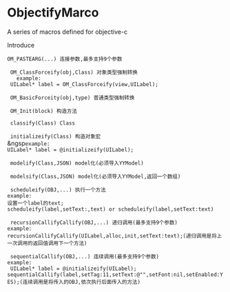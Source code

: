# ObjectifyMarco
A series of macros defined for objective-c

Introduce

` OM_PASTEARG(...) 连接参数,最多支持9个参数 `

` OM_ClassForceify(obj,Class) 对象类型强制转换`</br>
`   example:`<br>
          ` UILabel* label = OM_ClassForceify(view,UILabel);`

` OM_BasicForceity(obj,type) 普通类型强制转换`

` OM_Init(block) 构造方法`

` classify(Class) Class` 

` initializeify(Class) 构造对象宏`</br>
&ngsp`example:`</br>
           `UILabel* label = @initializeify(UILabel);`

` modelify(Class,JSON) model化(必须导入YYModel)`
    
` modelsify(Class,JSON) model化(必须导入YYModel,返回一个数组)`

` scheduleify(OBJ,...) 执行一个方法`</br>
        `example:`</br>
            `设置一个label的text;`</br>
            `scheduleify(label,setText:,text) or scheduleify(label,setText:text)`

` recursionCallifyCallify(OBJ,...) 递归调用(最多支持9个参数)`</br>
        `example:`</br>
           `recursionCallifyCallify(UILabel,alloc,init,setText:text);(递归调用是将上一次调用的返回值调用下一个方法)`

` sequentialCallify(OBJ,...) 连续调用(最多支持9个参数)`</br>
        `example:`</br>
          ` UILabel* label = @initializeify(UILabel);`</br>
           `sequentialCallify(label,setTag:11,setText:@"",setFont:nil,setEnabled:YES);(连续调用是将传入的OBJ,依次执行后面传入的方法)`

